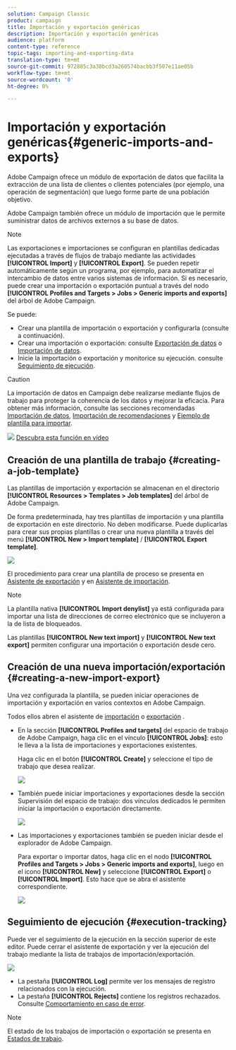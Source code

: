 ```yaml
---
solution: Campaign Classic
product: campaign
title: Importación y exportación genéricas
description: Importación y exportación genéricas
audience: platform
content-type: reference
topic-tags: importing-and-exporting-data
translation-type: tm+mt
source-git-commit: 972885c3a38bcd3a260574bacbb3f507e11ae05b
workflow-type: tm+mt
source-wordcount: '0'
ht-degree: 0%

---
```



# Importación y exportación genéricas{#generic-imports-and-exports}

Adobe Campaign ofrece un módulo de exportación de datos que facilita la extracción de una lista de clientes o clientes potenciales (por ejemplo, una operación de segmentación) que luego forme parte de una población objetivo.

Adobe Campaign también ofrece un módulo de importación que le permite suministrar datos de archivos externos a su base de datos.

>[!NOTE]
>
>Las exportaciones e importaciones se configuran en plantillas dedicadas ejecutadas a través de flujos de trabajo mediante las actividades **[!UICONTROL Import]** y **[!UICONTROL Export]**. Se pueden repetir automáticamente según un programa, por ejemplo, para automatizar el intercambio de datos entre varios sistemas de información. Si es necesario, puede crear una importación o exportación puntual a través del nodo **[!UICONTROL Profiles and Targets > Jobs > Generic imports and exports]** del árbol de Adobe Campaign.

Se puede:

* Crear una plantilla de importación o exportación y configurarla (consulte a continuación).
* Crear una importación o exportación: consulte [Exportación de datos](../../platform/using/exporting-data.md) o [Importación de datos](../../platform/using/importing-data.md).
* Inicie la importación o exportación y monitorice su ejecución. consulte [Seguimiento de ejecución](#execution-tracking).

>[!CAUTION]
>
>La importación de datos en Campaign debe realizarse mediante flujos de trabajo para proteger la coherencia de los datos y mejorar la eficacia. Para obtener más información, consulte las secciones recomendadas [Importación de datos](../../workflow/using/importing-data.md), [Importación de recomendaciones](../../workflow/using/importing-data.md#best-practices-when-importing-data) y [Ejemplo de plantilla para importar](../../workflow/using/importing-data.md#setting-up-a-recurring-import).

![](assets/do-not-localize/how-to-video.png) [Descubra esta función en vídeo](../../platform/using/exporting-and-importing-profiles.md#import-profiles-video)

## Creación de una plantilla de trabajo {#creating-a-job-template}

Las plantillas de importación y exportación se almacenan en el directorio **[!UICONTROL Resources > Templates > Job templates]** del árbol de Adobe Campaign.

De forma predeterminada, hay tres plantillas de importación y una plantilla de exportación en este directorio. No deben modificarse. Puede duplicarlas para crear sus propias plantillas o crear una nueva plantilla a través del menú **[!UICONTROL New > Import template]** / **[!UICONTROL Export template]**.

![](assets/s_ncs_user_export_wizard_template_create.png)

El procedimiento para crear una plantilla de proceso se presenta en [Asistente de exportación](../../platform/using/exporting-data.md#export-wizard) y en [Asistente de importación](../../platform/using/importing-data.md#import-wizard).

>[!NOTE]
>
>La plantilla nativa **[!UICONTROL Import denylist]** ya está configurada para importar una lista de direcciones de correo electrónico que se incluyeron a la de lista de bloqueados.
> 
>Las plantillas **[!UICONTROL New text import]** y **[!UICONTROL New text export]** permiten configurar una importación o exportación desde cero.

## Creación de una nueva importación/exportación {#creating-a-new-import-export}

Una vez configurada la plantilla, se pueden iniciar operaciones de importación y exportación en varios contextos en Adobe Campaign.

Todos ellos abren el asistente de [importación](../../platform/using/importing-data.md) o [exportación](../../platform/using/exporting-data.md#export-wizard) .

* En la sección **[!UICONTROL Profiles and targets]** del espacio de trabajo de Adobe Campaign, haga clic en el vínculo **[!UICONTROL Jobs]**: esto le lleva a la lista de importaciones y exportaciones existentes.

   Haga clic en el botón **[!UICONTROL Create]** y seleccione el tipo de trabajo que desea realizar.

   ![](assets/s_ncs_user_import_from_home.png)

* También puede iniciar importaciones y exportaciones desde la sección Supervisión del espacio de trabajo: dos vínculos dedicados le permiten iniciar la importación o exportación directamente.

   ![](assets/s_ncs_user_import_from_production.png)

* Las importaciones y exportaciones también se pueden iniciar desde el explorador de Adobe Campaign.

   Para exportar o importar datos, haga clic en el nodo **[!UICONTROL Profiles and Targets > Jobs > Generic imports and exports]**, luego en el icono **[!UICONTROL New]** y seleccione **[!UICONTROL Export]** o **[!UICONTROL Import]**. Esto hace que se abra el asistente correspondiente.

   ![](assets/s_ncs_user_export_wizard_launch_from_menu.png)

## Seguimiento de ejecución {#execution-tracking}

Puede ver el seguimiento de la ejecución en la sección superior de este editor. Puede cerrar el asistente de exportación y ver la ejecución del trabajo mediante la lista de trabajos de importación/exportación.

![](assets/s_ncs_user_export_list_and_details.png)

* La pestaña **[!UICONTROL Log]** permite ver los mensajes de registro relacionados con la ejecución.
* La pestaña **[!UICONTROL Rejects]** contiene los registros rechazados. Consulte [Comportamiento en caso de error](../../platform/using/importing-data.md#behavior-in-the-event-of-an-error).

>[!NOTE]
>
>El estado de los trabajos de importación o exportación se presenta en [Estados de trabajo](../../platform/using/importing-data.md#job-statuses).

